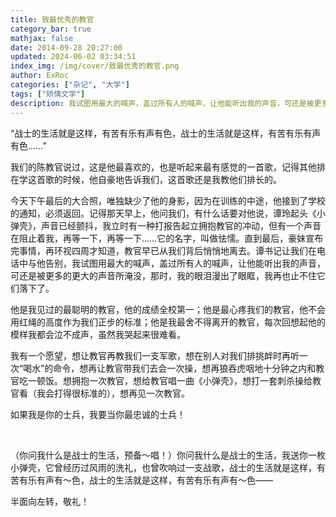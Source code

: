 ```yaml
---
title: 致最优秀的教官
category_bar: true
mathjax: false
date: 2014-09-28 20:27:00
updated: 2024-06-02 03:34:51
index_img: /img/cover/致最优秀的教官.png
author: ExRoc
categories: ["杂记", "大学"]
tags: ["矫情文学"]
description: 我试图用最大的喊声，盖过所有人的喊声，让他能听出我的声音，可还是被更多的更大的声音所淹没……
---
```


“战士的生活就是这样，有苦有乐有声有色，战士的生活就是这样，有苦有乐有声有色……”

我们的陈教官说过，这是他最喜欢的，也是听起来最有感觉的一首歌，记得其他排在学这首歌的时候，他自豪地告诉我们，这首歌还是我教他们排长的。

今天下午最后的大合照，唯独缺少了他的身影，因为在训练的中途，他接到了学校的通知，必须返回。记得那天早上，他问我们，有什么话要对他说，谭玲起头《小弹壳》，声音已经颤抖，我立时有一种打报告起立拥抱教官的冲动，但有一个声音在阻止着我，再等一下，再等一下……它的名字，叫做怯懦。直到最后，豪妹宣布完事情，再环视四周才知道，教官早已从我们背后悄悄地离去。谭书记让我们在电话中与他告别，我试图用最大的喊声，盖过所有人的喊声，让他能听出我的声音，可还是被更多的更大的声音所淹没，那时，我的眼泪漫出了眼眶，我再也止不住它们落下了。

他是我见过的最聪明的教官，他的成绩全校第一；他是最心疼我们的教官，他不会用红绳的高度作为我们正步的标准；他是我最舍不得离开的教官，每次回想起他的模样我都会泣不成声，虽然我哭起来很难看。

我有一个愿望，想让教官再教我们一支军歌，想在别人对我们排挑衅时再听一次“喝水”的命令，想再让教官带我们去会一次操，想再狼吞虎咽地十分钟之内和教官吃一顿饭。想拥抱一次教官，想给教官唱一曲《小弹壳》，想打一套刺杀操给教官看（我会打得很标准的），想再见一次教官。

如果我是你的士兵，我要当你最忠诚的士兵！

<br/>

（你问我什么是战士的生活，预备～唱！）你问我什么是战士的生活，我送你一枚小弹壳，它曾经历过风雨的洗礼，也曾吹响过一支战歌，战士的生活就是这样，有苦有乐有声有～色，战士的生活就是这样，有苦有乐有声有～色——

半面向左转，敬礼！